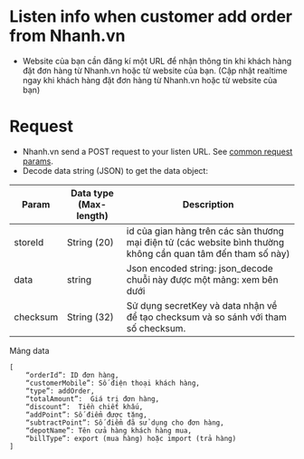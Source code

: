 # Listen info when customer add order from Nhanh.vn 
- Website của bạn cần đăng kí một URL để nhận thông tin khi khách hàng đặt đơn hàng từ Nhanh.vn hoặc từ website của bạn. (Cập nhật realtime ngay khi khách hàng đặt đơn hàng từ Nhanh.vn hoặc từ website của bạn)

# Request

- Nhanh.vn send a POST request to your listen URL. See [common request params](/docs/api.md#request).
- Decode data string (JSON) to get the data object:

| Param | Data type (Max-length) | Description| 
| --- | ---- | ---- | 
 |storeId | String (20)| id của gian hàng trên các sàn thương mại điện tử (các website bình thường không cần quan tâm đến tham số này)|
 | data|string |Json encoded string: json_decode chuỗi này được một mảng: xem bên dưới |
 | checksum| String (32)|Sử dụng secretKey và data nhận về để tạo checksum và so sánh với tham số checksum.|

Mảng data 
```
[
    “orderId”: ID đơn hàng,
    “customerMobile”: Số điện thoại khách hàng,
    “type”: addOrder,
    “totalAmount”:  Giá trị đơn hàng,
    “discount”:  Tiền chiết khấu,
    “addPoint”: Số điểm được tặng,
    “subtractPoint”: Số điểm đã sử dụng cho đơn hàng,
    “depotName”: Tên cửa hàng khách hàng mua,
    “billType”: export (mua hàng) hoặc import (trả hàng)       
]
```
